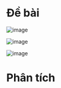 # Đề bài
![image](https://github.com/VanHoang110802/Competitive_Programming/assets/108053955/bba71570-504b-4c5e-8a8b-ec4996e3b681)

![image](https://github.com/VanHoang110802/Competitive_Programming/assets/108053955/faf10a57-8f9f-4a4f-978b-dd4378baf1be)

![image](https://github.com/VanHoang110802/Competitive_Programming/assets/108053955/c28a3731-dbd4-4397-a61b-5db344a9b8fe)

# Phân tích

